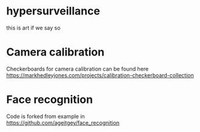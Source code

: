 # hypersurveillance
this is art if we say so

# Camera calibration
Checkerboards for camera calibration can be found here https://markhedleyjones.com/projects/calibration-checkerboard-collection

# Face recognition
Code is forked from example in https://github.com/ageitgey/face_recognition
